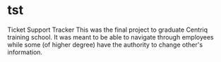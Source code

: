 # tst
Ticket Support Tracker
This was the final project to graduate Centriq training school. It was meant to be able to navigate through
employees while some (of higher degree) have the authority to change other's information.
